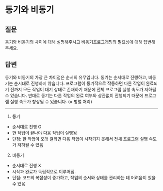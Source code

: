 # 동기와 비동기
## 질문
동기와 비동기의 차이에 대해 설명해주시고 비동기프로그래밍의 필요성에 대해 답변해주세요.

## 답변
동기와 비동기의 가장 큰 차이점은 순서의 유무입니다.
동기는 순서대로 진행하고, 비동기는 순서대로 진행하지 않습니다.
프로그램이 동기적으로 작동하면 다른 작업이 완료되기 전까지 모든 작업이 대기 상태로 존재하기 때문에 전체 프로그램 실행 속도가 저하될 수 있습니다.
반대로 동기는 다른 작업의 완료 여부와 상관없이 진행되기 때문에 프로그램 실행 속도가 향상될 수 있습니다. (= 병렬 처리)

* * *
1. 동기
- 순서대로 진행 O
- 한 작업이 끝나야 다음 작업이 실행됨
- 단점: 한 작업이 오래 걸리면 다음 작업이 시작되지 못해서 전체 프로그램 실행 속도가 저하될 수 있음

2. 비동기
- 순서대로 진행 X
- 시작과 완료가 독립적으로 이루어짐.
- 단점: 코드의 복잡성이 증가하고, 작업의 순서와 상태를 관리하는 데 어려움이 있을 수 있음